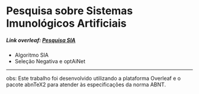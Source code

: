 # Pesquisa sobre Sistemas Imunológicos Artificiais

##### Link overleaf: [Pesquisa SIA](https://pt.overleaf.com/read/hnjcjcfgvftd#af0486)

- Algoritmo SIA
- Seleção Negativa e optAiNet


<hr>

obs: Este trabalho foi desenvolvido utilizando a plataforma Overleaf e o pacote abnTeX2 para atender às especificações da norma ABNT.